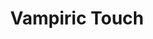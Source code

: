 ---
title: "Vampiric Touch"

spell:
  schools:
    - name:        "Necromancy"
      subschools:  []
      descriptors: []
  classes:
    - name:  "Sorcerer/Wizard"
      abbr:  "Sor/Wiz"
      level: 3
  components:         [V, S]
  castingTime:        "1 standard action"
  range:              "Touch"
  target:             "Living creature touched"
  duration:           "Instantaneous/1 hour; see text"
  savingThrow:        "None"
  spellResistance:    "Yes"
  description:        |
    You must succeed on a melee touch attack. Your touch deals {% die_roll 1 6 0 %} points of damage per two caster levels (maximum {% die_roll 10 6 0 %}). You gain temporary hit points equal to the damage you deal. However, you can't gain more than the subject's current hit points +10, which is enough to kill the subject. The temporary hit points disappear 1 hour later.
---